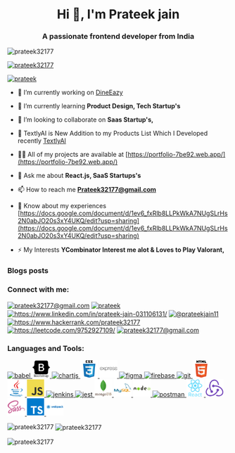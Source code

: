 <h1 align="center">Hi 👋, I'm Prateek jain</h1>
<h3 align="center">A passionate frontend developer from India</h3>

<p align="left"> <img src="https://komarev.com/ghpvc/?username=prateek32177&label=Profile%20views&color=0e75b6&style=flat" alt="prateek32177" /> </p>

<p align="left"> <a href="https://github.com/ryo-ma/github-profile-trophy"><img src="https://github-profile-trophy.vercel.app/?username=prateek32177" alt="prateek32177" /></a> </p>

<p align="left"> <a href="https://twitter.com/prateek" target="blank"><img src="https://img.shields.io/twitter/follow/prateek?logo=twitter&style=for-the-badge" alt="prateek" /></a> </p>

- 🔭 I’m currently working on [DineEazy](https://dineeazylanding.web.app/)

- 🌱 I’m currently learning **Product Design, Tech Startup's**

- 👯 I’m looking to collaborate on **Saas Startup's,**

- 🤝 TextlyAI is New Addition to my Products List Which I Developed recently [TextlyAI](https://flowaii.web.app/)

- 👨‍💻 All of my projects are available at [https://portfolio-7be92.web.app/](https://portfolio-7be92.web.app/)

- 💬 Ask me about **React.js, SaaS Startups's**

- 📫 How to reach me **Prateek32177@gmail.com**

- 📄 Know about my experiences [https://docs.google.com/document/d/1ev6_fxRlb8LLPkWkA7NUgSLrHs2N0abJO20s3xY4UKQ/edit?usp=sharing](https://docs.google.com/document/d/1ev6_fxRlb8LLPkWkA7NUgSLrHs2N0abJO20s3xY4UKQ/edit?usp=sharing)

- ⚡ My Interests **YCombinator Interest me alot & Loves to Play Valorant,**

### Blogs posts
<!-- BLOG-POST-LIST:START -->
<!-- BLOG-POST-LIST:END -->

<h3 align="left">Connect with me:</h3>
<p align="left">
<a href="https://dev.to/prateek32177@gmail.com" target="blank"><img align="center" src="https://raw.githubusercontent.com/rahuldkjain/github-profile-readme-generator/master/src/images/icons/Social/devto.svg" alt="prateek32177@gmail.com" height="30" width="40" /></a>
<a href="https://twitter.com/prateek" target="blank"><img align="center" src="https://raw.githubusercontent.com/rahuldkjain/github-profile-readme-generator/master/src/images/icons/Social/twitter.svg" alt="prateek" height="30" width="40" /></a>
<a href="https://linkedin.com/in/https://www.linkedin.com/in/prateek-jain-031106131/" target="blank"><img align="center" src="https://raw.githubusercontent.com/rahuldkjain/github-profile-readme-generator/master/src/images/icons/Social/linked-in-alt.svg" alt="https://www.linkedin.com/in/prateek-jain-031106131/" height="30" width="40" /></a>
<a href="https://medium.com/@prateekjain11" target="blank"><img align="center" src="https://raw.githubusercontent.com/rahuldkjain/github-profile-readme-generator/master/src/images/icons/Social/medium.svg" alt="@prateekjain11" height="30" width="40" /></a>
<a href="https://www.hackerrank.com/https://www.hackerrank.com/prateek32177" target="blank"><img align="center" src="https://raw.githubusercontent.com/rahuldkjain/github-profile-readme-generator/master/src/images/icons/Social/hackerrank.svg" alt="https://www.hackerrank.com/prateek32177" height="30" width="40" /></a>
<a href="https://www.leetcode.com/https://leetcode.com/9752927109/" target="blank"><img align="center" src="https://raw.githubusercontent.com/rahuldkjain/github-profile-readme-generator/master/src/images/icons/Social/leet-code.svg" alt="https://leetcode.com/9752927109/" height="30" width="40" /></a>
<a href="/prateek32177@gmail.com" target="blank"><img align="center" src="https://raw.githubusercontent.com/rahuldkjain/github-profile-readme-generator/master/src/images/icons/Social/rss.svg" alt="prateek32177@gmail.com" height="30" width="40" /></a>
</p>

<h3 align="left">Languages and Tools:</h3>
<p align="left"> <a href="https://babeljs.io/" target="_blank" rel="noreferrer"> <img src="https://www.vectorlogo.zone/logos/babeljs/babeljs-icon.svg" alt="babel" width="40" height="40"/> </a> <a href="https://getbootstrap.com" target="_blank" rel="noreferrer"> <img src="https://raw.githubusercontent.com/devicons/devicon/master/icons/bootstrap/bootstrap-plain-wordmark.svg" alt="bootstrap" width="40" height="40"/> </a> <a href="https://www.chartjs.org" target="_blank" rel="noreferrer"> <img src="https://www.chartjs.org/media/logo-title.svg" alt="chartjs" width="40" height="40"/> </a> <a href="https://www.w3schools.com/css/" target="_blank" rel="noreferrer"> <img src="https://raw.githubusercontent.com/devicons/devicon/master/icons/css3/css3-original-wordmark.svg" alt="css3" width="40" height="40"/> </a> <a href="https://expressjs.com" target="_blank" rel="noreferrer"> <img src="https://raw.githubusercontent.com/devicons/devicon/master/icons/express/express-original-wordmark.svg" alt="express" width="40" height="40"/> </a> <a href="https://www.figma.com/" target="_blank" rel="noreferrer"> <img src="https://www.vectorlogo.zone/logos/figma/figma-icon.svg" alt="figma" width="40" height="40"/> </a> <a href="https://firebase.google.com/" target="_blank" rel="noreferrer"> <img src="https://www.vectorlogo.zone/logos/firebase/firebase-icon.svg" alt="firebase" width="40" height="40"/> </a> <a href="https://git-scm.com/" target="_blank" rel="noreferrer"> <img src="https://www.vectorlogo.zone/logos/git-scm/git-scm-icon.svg" alt="git" width="40" height="40"/> </a> <a href="https://www.w3.org/html/" target="_blank" rel="noreferrer"> <img src="https://raw.githubusercontent.com/devicons/devicon/master/icons/html5/html5-original-wordmark.svg" alt="html5" width="40" height="40"/> </a> <a href="https://www.java.com" target="_blank" rel="noreferrer"> <img src="https://raw.githubusercontent.com/devicons/devicon/master/icons/java/java-original.svg" alt="java" width="40" height="40"/> </a> <a href="https://developer.mozilla.org/en-US/docs/Web/JavaScript" target="_blank" rel="noreferrer"> <img src="https://raw.githubusercontent.com/devicons/devicon/master/icons/javascript/javascript-original.svg" alt="javascript" width="40" height="40"/> </a> <a href="https://www.jenkins.io" target="_blank" rel="noreferrer"> <img src="https://www.vectorlogo.zone/logos/jenkins/jenkins-icon.svg" alt="jenkins" width="40" height="40"/> </a> <a href="https://jestjs.io" target="_blank" rel="noreferrer"> <img src="https://www.vectorlogo.zone/logos/jestjsio/jestjsio-icon.svg" alt="jest" width="40" height="40"/> </a> <a href="https://www.mongodb.com/" target="_blank" rel="noreferrer"> <img src="https://raw.githubusercontent.com/devicons/devicon/master/icons/mongodb/mongodb-original-wordmark.svg" alt="mongodb" width="40" height="40"/> </a> <a href="https://www.mysql.com/" target="_blank" rel="noreferrer"> <img src="https://raw.githubusercontent.com/devicons/devicon/master/icons/mysql/mysql-original-wordmark.svg" alt="mysql" width="40" height="40"/> </a> <a href="https://nodejs.org" target="_blank" rel="noreferrer"> <img src="https://raw.githubusercontent.com/devicons/devicon/master/icons/nodejs/nodejs-original-wordmark.svg" alt="nodejs" width="40" height="40"/> </a> <a href="https://postman.com" target="_blank" rel="noreferrer"> <img src="https://www.vectorlogo.zone/logos/getpostman/getpostman-icon.svg" alt="postman" width="40" height="40"/> </a> <a href="https://reactjs.org/" target="_blank" rel="noreferrer"> <img src="https://raw.githubusercontent.com/devicons/devicon/master/icons/react/react-original-wordmark.svg" alt="react" width="40" height="40"/> </a> <a href="https://redux.js.org" target="_blank" rel="noreferrer"> <img src="https://raw.githubusercontent.com/devicons/devicon/master/icons/redux/redux-original.svg" alt="redux" width="40" height="40"/> </a> <a href="https://sass-lang.com" target="_blank" rel="noreferrer"> <img src="https://raw.githubusercontent.com/devicons/devicon/master/icons/sass/sass-original.svg" alt="sass" width="40" height="40"/> </a> <a href="https://www.typescriptlang.org/" target="_blank" rel="noreferrer"> <img src="https://raw.githubusercontent.com/devicons/devicon/master/icons/typescript/typescript-original.svg" alt="typescript" width="40" height="40"/> </a> <a href="https://webpack.js.org" target="_blank" rel="noreferrer"> <img src="https://raw.githubusercontent.com/devicons/devicon/d00d0969292a6569d45b06d3f350f463a0107b0d/icons/webpack/webpack-original-wordmark.svg" alt="webpack" width="40" height="40"/> </a> </p>

<p><img align="left" src="https://github-readme-stats.vercel.app/api/top-langs?username=prateek32177&show_icons=true&locale=en&layout=compact" alt="prateek32177" /></p>

<p>&nbsp;<img align="center" src="https://github-readme-stats.vercel.app/api?username=prateek32177&show_icons=true&locale=en" alt="prateek32177" /></p>

<p><img align="center" src="https://github-readme-streak-stats.herokuapp.com/?user=prateek32177&" alt="prateek32177" /></p>
